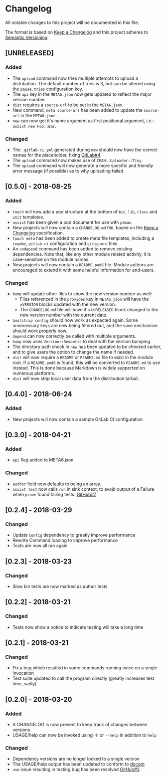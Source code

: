 # Changelog
All notable changes to this project will be documented in this file.

The format is based on [Keep a Changelog](http://keepachangelog.com/en/1.0.0/)
and this project adheres to [Semantic
Versioning](http://semver.org/spec/v2.0.0.html).

## [UNRELEASED]
### Added
- The `upload` command now tries multiple attempts to upload a distribution.
  The default number of tries is 3, but can be altered using the `pause.tries`
  configuration key.
- The `api` key in the `META6.json` now gets updated to reflect the major
  version number.
- `dist` requires a `source-url` to be set in the `META6.json`.
- New command, `meta source-url` has been added to update the `source-url` in
  the `META6.json`.
- `new` can now get it's name argument as first positional argument, i.e.:
  `assixt new Foo::Bar`.

### Changed
- The `.gitlab-ci.yml` generated during `new` should now have the correct names
  for the placeholder, fixing [GitLab#4](https://gitlab.com/tyil/perl6-app-assixt/issues/4).
- The `upload` command now makes use of `CPAN::Uploader::Tiny`.
- The `upload` command will now generate a more specific and friendly error
  message (if possible) as to why uploading failed.

## [0.5.0] - 2018-08-25
### Added
- `touch` will now add a pod structure at the bottom of `bin`, `lib`, `class`
  and `unit` templates.
- `assixt` has been given a pod document for use with `p6man`.
- New projects will now contain a `CHANGELOG.md` file, based on the
  [Keep a Changelog](https://keepachangelog.com/en/1.0.0) specification.
- `touch meta` has been added to create meta file templates, including a `readme`,
  `gitlab-ci` configuration and `gitignore` files.
- An `undepend` command has been added to remove existing dependencies. Note
  that, like any other module related activity, it is case-sensitive on the
  module names.
- New projects will now contain a `README.pod6` file. Module authors are
  encouraged to extend it with some helpful information for end-users.

### Changed
- `bump` will update other files to show the new version number as well:
  - Files referenced in the `provides` key in `META6.json` will have the
    `=VERSION` blocks updated with the new version.
  - The `CHANGELOG.md` file will have it's `UNRELEASED` block changed to the new
    version number with the current date.
- `bootstrap config` should now work as expected again. Some unnecessary keys
  are new being filtered out, and the save mechanism should work properly now.
- `depend` can now correctly be called with multiple arguments.
- `bump` now uses `Version::Semantic` to deal with the version bumping.
- The directory path check in `new` has been updated to be checked earlier, and
  to give users the option to change the name if needed.
- `dist` will now require a `README` or `README.md` file to exist in the module
  root. If a `README.pod6` is found, this will be converted to `README.md` to
  use instead. This is done because Markdown is widely supported on numerous
  platforms.
- `dist` will now strip local user data from the distribution tarball.

## [0.4.0] - 2018-06-24
### Added
- New projects will now contain a sample GitLab CI configuration

## [0.3.0] - 2018-04-21
### Added
- `api` flag added to META6.json

### Changed
- `author` field now defaults to being an array.
- `assixt test` now calls `run` in sink context, to avoid output of a Failure
  when `prove` found failing tests. [GitHub#7](https://github.com/scriptkitties/perl6-app-assixt/issues/7)

## [0.2.4] - 2018-03-29
### Changed
- Update `Config` dependency to greatly improve performance
- Rewrite Command loading to improve performance
- Tests are now all ran again

## [0.2.3] - 2018-03-23
### Changed
- Slow bin tests are now marked as author tests

## [0.2.2] - 2018-03-21
### Changed
- Tests now show a notice to indicate testing will take a long time

## [0.2.1] - 2018-03-21
### Changed
- Fix a bug which resulted in some commands running twice on a single invocation
- Test suite updated to call the program directly (greatly increases test time, sadly)

## [0.2.0] - 2018-03-20
### Added
- A CHANGELOG is now present to keep track of changes between versions
- USAGE/help can now be invoked using `-h` or `--help` in addition to `help`

### Changed
- Dependency versions are no longer locked to a single version
- The USAGE/help output has been updated to conform to [docopt](http://docopt.org)
- `use` issue resulting in testing bug has been resolved [GitHub#3](https://github.com/scriptkitties/perl6-app-assixt/issues/3)
